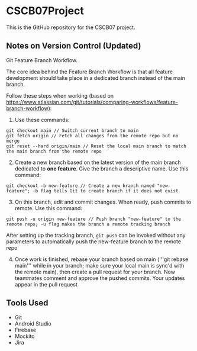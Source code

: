 # CSCB07Project
This is the GitHub repository for the CSCB07 project.

## Notes on Version Control (Updated)
Git Feature Branch Workflow.

The core idea behind the Feature Branch Workflow is that all feature development should take place in a dedicated branch instead of the main branch.

Follow these steps when working (based on https://www.atlassian.com/git/tutorials/comparing-workflows/feature-branch-workflow):
1. Use these commands:
  ```
  git checkout main // Switch current branch to main
  git fetch origin // Fetch all changes from the remote repo but no merge
  git reset --hard origin/main // Reset the local main branch to match the main branch from the remote repo
  ```
2. Create a new branch based on the latest version of the main branch dedicated to **one feature**. Give the branch a descriptive name. Use this command:
  ```
  git checkout -b new-feature // Create a new branch named "new-feature"; -b flag tells Git to create branch if it does not exist
  ```
3. On this branch, edit and commit changes. When ready, push commits to remote. Use this command:
  ```
  git push -u origin new-feature // Push branch "new-feature" to the remote repo; -u flag makes the branch a remote tracking branch
  ```
  After setting up the tracking branch, ```git push``` can be invoked without any parameters to automatically push the new-feature branch to the remote repo

4. Once work is finished, rebase your branch based on main ('''git rebase main''' while in your branch; make sure your local main is sync'd with the remote main), then create a pull request for your branch. Now teammates comment and approve the pushed commits. Your updates appear in the pull request

## Tools Used
- Git
- Android Studio
- Firebase
- Mockito
- Jira
